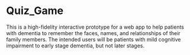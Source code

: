 # Quiz_Game

This is a high-fidelity interactive prototype for a web app to help patients with dementia to remember the faces, names, and relationships of their family members. The intended users will be patients with mild cognitive impairment to early stage dementia, but not later stages. 